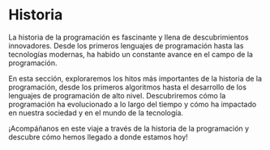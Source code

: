 # Historia

La historia de la programación es fascinante y llena de descubrimientos innovadores. Desde los primeros lenguajes de programación hasta las tecnologías modernas, ha habido un constante avance en el campo de la programación.

En esta sección, exploraremos los hitos más importantes de la historia de la programación, desde los primeros algoritmos hasta el desarrollo de los lenguajes de programación de alto nivel. Descubriremos cómo la programación ha evolucionado a lo largo del tiempo y cómo ha impactado en nuestra sociedad y en el mundo de la tecnología.

¡Acompáñanos en este viaje a través de la historia de la programación y descubre cómo hemos llegado a donde estamos hoy!